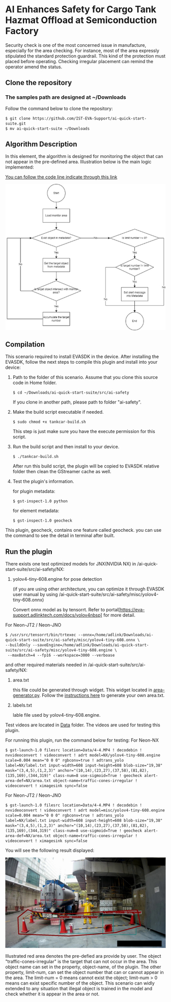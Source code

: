 # AI Enhances Safety for Cargo Tank Hazmat Offload at Semiconduction Factory

Security check is one of the most concerned issue in manufacture, especially for the area checking. For instance, most of the area expressly stipulated the standard protection guardrail. This kind of the protection must placed before operating. Checking irregular placement can remind the operator amend the status.

## Clone the repository
### The samples path are designed at ~/Downloads

Follow the command below to clone the repository:

```
$ git clone https://github.com/IST-EVA-Support/ai-quick-start-suite.git
$ mv ai-quick-start-suite ~/Downloads
```

## Algorithm Description

In this element, the algorithm is designed for monitoring the object that can not appear in the pre-defined area. Illustration below is the main logic implemented:

[You can follow the code line indicate through this link](https://viewer.diagrams.net/?tags={}&highlight=0000ff&edit=_blank&layers=1&nav=1#R7VrbcuI4EP2WfeCRlC1jGx4zCcnObLKTKXY2m6ctYQvsYFtElgPk60fCMr5IGJKAMVVTlSJW69463afVdse4Cpe3BM69e%2ByioAM0d9kxrjsA6H0AOvxPc1epxLbtVDAlvisa5YKR%2F4aEUBPSxHdRXGpIMQ6oPy8LHRxFyKElGSQEL8rNJjgozzqHUzGjlgtGDgyQ1OzRd6mXSvvAzuV%2FIn%2FqZTPr1iCtCWHWWAwce9DFi4LIGHaMK4IxTZ%2FC5RUKuPIyvaT9brbUbhZGUET36bAyQhA8%2F5yAR6v7wwpevv20l11LrI2usg0jl%2B1fFDGhHp7iCAbDXPqF4CRyER9VY6W8zR3GcybUmfAZUboShwkTipnIo2EgatHSp%2F%2Fx7hemKD0Vaq6XYuR1YZUVIkpWhU68%2BFSsy7utS1k%2FWUtCcTFOiCP2%2FFWbjoH5Fs7Aw5sz%2Fwu5OBl1M7RBMkWiq%2F0y%2Bv%2FhcnZ7%2F%2FR0%2B3y1%2BOL8e%2F0ja8f1VphAnMEtwiFi62ENCAog9V%2FLuIICntNNu03XB%2ByzJQNNmJIlYCTsyDC08gjpOkWnHAbsobCKXLQGhxooddp4hUEidjBiM1IZPkHATJPDZOH5FI3mcK3kBfMOZRDAeJ7a68RfcjBtP6lXRCha1upW1IKyjkCmo0XBcoXIKxhtX9t%2BGCU9vltpstaemDP7bXJbTMmSTU7ptTJyaNjmbL0ClHRDks1J4%2BiDykD20YzXH47t1T0KJ3G%2F9%2F3bY%2FD9KvynC9oCw094Y7CnOzYODY19PYBS831J83%2FjU9q%2FXrD%2B3Bfssv%2BS9efO4PCUu%2B8h6wcn3c%2F5ednAOsAKKKc5zjUETdZS6yXh0R47GMqO7ZJPCm6mPg3g%2BAK6gR%2FNKHK8CweHTD6HSXDBZOwR%2Bt2XxHdm3ZhzbjdOGLMy8TjAY75eGFNE2ENMHPbreCj0WQDbpTCadR3Ia9hOmdiZXczZZo279fLEWtjTlP8fLv2Yuyw8fua8zHYc8SgWUehCCjvGTbYjvp6skwRl4uFwnMS76f8AbN81y161p6D7TUjQDN%2F3JBwMI7ddMZJhl7XW15oLkpRkPlDYzu8AqZbcdvpH6yTxkTn4YHxUGccCzYZHxkkAd0x2rY2ai%2BippbMDw%2BeSELgqNJjz84y3o6urV3DRN7RaGEkderZWwUu6ho%2Bip1atZ0P%2BA5n8Lx0nCRN2mIjjw0M5SoAWJeGYz7AH%2Bx%2BR82vYSldxvHUAulI6C%2FlKfwrv8XEKUaS1GnIC%2B6q9btnnYmR6T2Fldxi6PKbGkU8x4VoiCLbEsIxeg4ZVF9ucywmDnnzAt2uHWfGfmwvVhPA15Veqdhy8aZ3ao5rSwZ82R5LF%2BSfPkeybI213EKdVcp%2BauSOI044bxNVp9Wycjy07n6%2Bx0usw5SISp88Ln1m4REBnkNqxFE5Kmdqp3kAPF3%2FICGlzDr02a7o7vWq2KvYDclrtHLPoTSWJVMdcm648dprIFC5%2FE3KY%2B%2BV33ss1Zq%2BWOXa2t3e07%2Bm17Y%2FDTIp3yK2mJsPaQk2BH%2FrFfALTnQVDzh0p3%2FBNMOpvIRsZ1YikyRcNalDI7xVP9WFB8%2B7N3JfFBs24N7AtWDl8%2BlpNj3Joco4XqFPip0l6fC%2BrbbxIBi%2BtnqWq7dvJavKlv92stvPCtaG1P1Imq9BdG2kNVMIyVSbIbpLWgCrWOasb1uBkvuVz8YTqJXyLzRFoCnscre0QBoh%2FlqqFKI75t93rDAijQ%2B2%2BJXnXzPqqUcNAYX0HysOyYv6deerC86%2F1jeEv)

![Operation Idle Monitoring Flow Chart](../../resources/tank-car.jpg)

## Compilation

This scenario required to install EVASDK in the device. After installing the EVASDK, follow the next steps to compile this plugin and install into your device:

1. Path to the folder of this scenario. Assume that you clone this source code in Home folder.

   ```
   $ cd ~/Downloads/ai-quick-start-suite/src/ai-safety
   ```

   If you clone in another path, please path to folder "ai-safety".

2. Make the build script executable if needed.

   ```
   $ sudo chmod +x tankcar-build.sh
   ```

   This step is just make sure you have the execute permission for this script.

3. Run the build script and then install to your device.

   ```
   $ ./tankcar-build.sh
   ```

   After run this build script, the plugin will be copied to EVASDK relative folder then clean the GStreamer cache as well.

4. Test the plugin's information.

   for plugin metadata:

   ```
   $ gst-inspect-1.0 python
   ```

   for element metadata:

   ```
   $ gst-inspect-1.0 geocheck
   ```

This plugin, geocheck, contains one feature called geocheck. you can use the command to see the detail in terminal after built.

## Run the plugin

There exists one test optimized models for JNX(NVIDIA NX) in /ai-quick-start-suite/src/ai-safety/NX:

1. yolov4-tiny-608.engine for pose detection

   (if you are using other architecture, you can optimize it through EVASDK user manual by using /ai-quick-start-suite/src/ai-safety/misc/yolov4-tiny-608.onnx)

   Convert onnx model as by tensorrt. Refer to portal[https://eva-support.adlinktech.com/docs/yolov4nbsp] for more detail.

For Neon-JT2 / Neon-JNO
```
$ /usr/src/tensorrt/bin/trtexec --onnx=/home/adlink/Downloads/ai-quick-start-suite/src/ai-safety/misc/yolov4-tiny-608.onnx \
--buildOnly --saveEngine=/home/adlink/Downloads/ai-quick-start-suite/src/ai-safety/misc/yolov4-tiny-608.engine \
 --maxBatch=4 --fp16 --workspace=3000 --verboase
```

and other required materials needed in /ai-quick-start-suite/src/ai-safety/NX:

1. area.txt 

   this file could be generated through widget. This widget located in [area-generator.py](../../widgets/area-generator.py). Follow the [instructions here](../../widgets/readme.md) to generate your own area.txt.

2. labels.txt

   lable file used by yolov4-tiny-608.engine.

Test videos are located in [Data](./Data) folder. The videos are used for testing this plugin.

For running this plugin, run the command below for testing:
For Neon-NX
```
$ gst-launch-1.0 filesrc location=Data/4-4.MP4 ! decodebin ! nvvideoconvert ! videoconvert ! adrt model=NX/yolov4-tiny-608.engine scale=0.004 mean="0 0 0" rgbconv=true ! adtrans_yolo label=NX/label.txt input-width=608 input-height=608 blob-size="19,38" mask="(3,4,5),(1,2,3)" anchor="(10,14),(23,27),(37,58),(81,82),(135,169),(344,319)" class-num=8 use-sigmoid=True ! geocheck alert-area-def=NX/area.txt object-name=traffic-cones-irregular ! videoconvert ! ximagesink sync=false
```
For Neon-JT2 / Neon-JNO
```
$ gst-launch-1.0 filesrc location=Data/4-4.MP4 ! decodebin ! nvvideoconvert ! videoconvert ! adrt model=misc/yolov4-tiny-608.engine scale=0.004 mean="0 0 0" rgbconv=true ! adtrans_yolo label=NX/label.txt input-width=608 input-height=608 blob-size="19,38" mask="(3,4,5),(1,2,3)" anchor="(10,14),(23,27),(37,58),(81,82),(135,169),(344,319)" class-num=8 use-sigmoid=True ! geocheck alert-area-def=NX/area.txt object-name=traffic-cones-irregular ! videoconvert ! ximagesink sync=false
```

You will see the following result displayed:

![displayed screen](../../resources/tankcar-event.jpg)

Illustrated red area denotes the pre-defied ara provide by user. The object "traffic-cones-irregular" is the target that can not occur in the area. This object name can set in the property, object-name, of the plugin. The other property, limit-num, can set the object number that can or cannot appear in the area.  The limit-num = 0 means cannot exist the object; limit-num > 0 means can exist specific number of the object. This scenario can widly extended to any situation that illegal object is trained in the model and check whether it is appear in the area or not.

